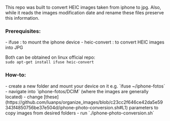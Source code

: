 This repo was built to convert HEIC images taken from iphone to jpg.
Also, while it reads the images modification date and rename these files
preserve this information.

<h3>Prerequisites:</h3>
- ifuse : to mount the iphone device
- heic-convert : to convert HEIC images into JPG

Both can be obtained on linux official repo:  
`sudo apt-get install ifuse heic-convert`

<h3>How-to:</h3>
- create a new folder  and mount your device on it  
  e.g. `ifuse ~/iphone-fotos`
- navigate into `iphone-fotos/DCIM` (where the images are generally located)
- change [these](https://github.com/luanps/organize_images/blob/c23cc2f646ce42da5e59343f4850756be37e504d/iphone-photo-conversion.sh#L1) parameters to copy images from desired folders
- run `./iphone-photo-conversion.sh`


